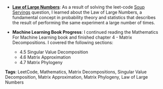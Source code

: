 - **[Law of Large Numbers](https://en.wikipedia.org/wiki/Law_of_large_numbers)**: As a result of solving the leet-code [Soup Servings]((https://leetcode.com/problems/soup-servings/description/)) question, I learned about the Law of Large Numbers, a fundamental concept in probability theory and statistics that describes the result of performing the same experiment a large number of times.

- **Machine Learning Book Progress**: I continued reading the Mathematics For Machine Learning book and finished chapter 4 - Matrix Decompositions. I covered the following sections:
    - 4.5 Singular Value Decomposition
    - 4.6 Matrix Approximation
    - 4.7 Matrix Phylogeny

**Tags**: LeetCode, Mathematics, Matrix Decompositions, Singular Value Decomposition, Matrix Approximation, Matrix Phylogeny, Law of Large Numbers